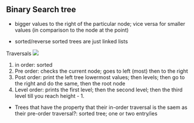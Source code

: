 ## Binary Search tree

- bigger values to the right of the particular node; vice versa for smaller values (in comparison to the node at the point)

- sorted/reverse sorted trees are just linked lists 

Traversals
![](https://cgi.cse.unsw.edu.au/~cs2521/22T3/tut/4/bst-traversals/bst-traversals.svg)
1. in order: sorted
2. Pre order: checks the current node; goes to left (most) then to the right
3. Post order: print the left tree lowermost values; then levels; then go to the right and do the same, then the root node
4. Level order: prints the first level; then the second level; then the third level till you reach height - 1.

- Trees that have the property that their in-order traversal is the saem as their pre-order traversal?: sorted tree; one or two entry/ies 